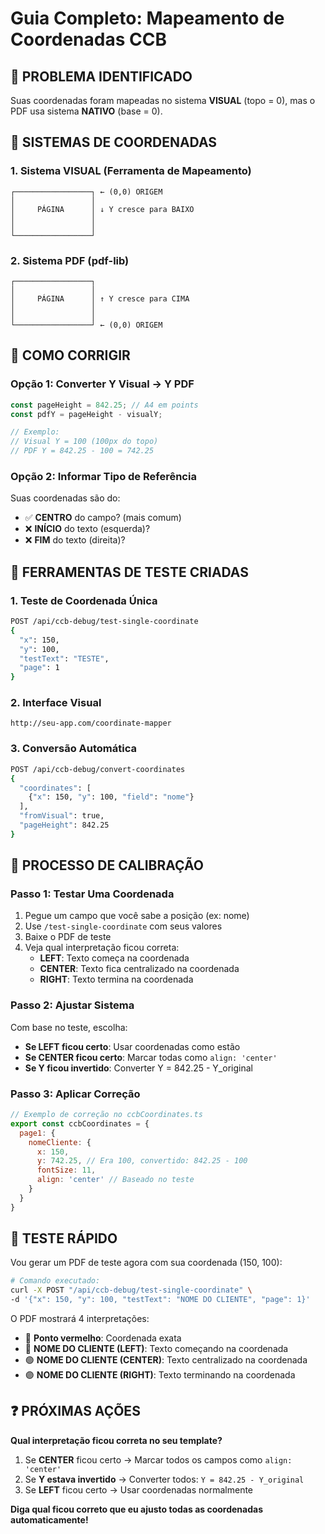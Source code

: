 # Guia Completo: Mapeamento de Coordenadas CCB

## 🎯 PROBLEMA IDENTIFICADO

Suas coordenadas foram mapeadas no sistema **VISUAL** (topo = 0), mas o PDF usa sistema **NATIVO** (base = 0).

## 📍 SISTEMAS DE COORDENADAS

### 1. Sistema VISUAL (Ferramenta de Mapeamento)
```
┌─────────────────┐ ← (0,0) ORIGEM
│                 │
│     PÁGINA      │ ↓ Y cresce para BAIXO
│                 │
│                 │
└─────────────────┘
```

### 2. Sistema PDF (pdf-lib)
```
┌─────────────────┐
│                 │
│     PÁGINA      │ ↑ Y cresce para CIMA  
│                 │
│                 │
└─────────────────┘ ← (0,0) ORIGEM
```

## 🔧 COMO CORRIGIR

### Opção 1: Converter Y Visual → Y PDF
```javascript
const pageHeight = 842.25; // A4 em points
const pdfY = pageHeight - visualY;

// Exemplo:
// Visual Y = 100 (100px do topo)
// PDF Y = 842.25 - 100 = 742.25
```

### Opção 2: Informar Tipo de Referência
Suas coordenadas são do:
- ✅ **CENTRO** do campo? (mais comum)
- ❌ **INÍCIO** do texto (esquerda)?
- ❌ **FIM** do texto (direita)?

## 🧪 FERRAMENTAS DE TESTE CRIADAS

### 1. Teste de Coordenada Única
```bash
POST /api/ccb-debug/test-single-coordinate
{
  "x": 150,
  "y": 100,
  "testText": "TESTE",
  "page": 1
}
```

### 2. Interface Visual
```
http://seu-app.com/coordinate-mapper
```

### 3. Conversão Automática
```bash
POST /api/ccb-debug/convert-coordinates
{
  "coordinates": [
    {"x": 150, "y": 100, "field": "nome"}
  ],
  "fromVisual": true,
  "pageHeight": 842.25
}
```

## 🎯 PROCESSO DE CALIBRAÇÃO

### Passo 1: Testar Uma Coordenada
1. Pegue um campo que você sabe a posição (ex: nome)
2. Use `/test-single-coordinate` com seus valores
3. Baixe o PDF de teste
4. Veja qual interpretação ficou correta:
   - **LEFT**: Texto começa na coordenada
   - **CENTER**: Texto fica centralizado na coordenada  
   - **RIGHT**: Texto termina na coordenada

### Passo 2: Ajustar Sistema
Com base no teste, escolha:
- **Se LEFT ficou certo**: Usar coordenadas como estão
- **Se CENTER ficou certo**: Marcar todas como `align: 'center'`
- **Se Y ficou invertido**: Converter Y = 842.25 - Y_original

### Passo 3: Aplicar Correção
```javascript
// Exemplo de correção no ccbCoordinates.ts
export const ccbCoordinates = {
  page1: {
    nomeCliente: { 
      x: 150, 
      y: 742.25, // Era 100, convertido: 842.25 - 100
      fontSize: 11,
      align: 'center' // Baseado no teste
    }
  }
}
```

## 🚀 TESTE RÁPIDO

Vou gerar um PDF de teste agora com sua coordenada (150, 100):

```bash
# Comando executado:
curl -X POST "/api/ccb-debug/test-single-coordinate" \
-d '{"x": 150, "y": 100, "testText": "NOME DO CLIENTE", "page": 1}'
```

O PDF mostrará 4 interpretações:
- 🔴 **Ponto vermelho**: Coordenada exata
- 🔵 **NOME DO CLIENTE (LEFT)**: Texto começando na coordenada
- 🟢 **NOME DO CLIENTE (CENTER)**: Texto centralizado na coordenada
- 🟣 **NOME DO CLIENTE (RIGHT)**: Texto terminando na coordenada

## ❓ PRÓXIMAS AÇÕES

**Qual interpretação ficou correta no seu template?**

1. Se **CENTER** ficou certo → Marcar todos os campos como `align: 'center'`
2. Se **Y estava invertido** → Converter todos: `Y = 842.25 - Y_original`
3. Se **LEFT** ficou certo → Usar coordenadas normalmente

**Diga qual ficou correto que eu ajusto todas as coordenadas automaticamente!**